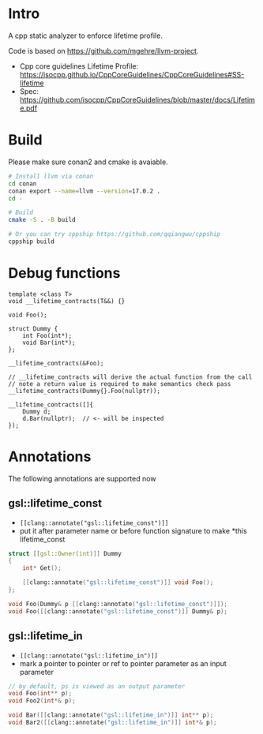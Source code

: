 # Intro
A cpp static analyzer to enforce lifetime profile.

Code is based on https://github.com/mgehre/llvm-project.

+ Cpp core guidelines Lifetime Profile: https://isocpp.github.io/CppCoreGuidelines/CppCoreGuidelines#SS-lifetime
+ Spec: https://github.com/isocpp/CppCoreGuidelines/blob/master/docs/Lifetime.pdf

# Build
Please make sure conan2 and cmake is avaiable.

```bash
# Install llvm via conan
cd conan
conan export --name=llvm --version=17.0.2 .
cd -

# Build
cmake -S . -B build

# Or you can try cppship https://github.com/qqiangwu/cppship
cppship build
```

# Debug functions
```
template <class T>
void __lifetime_contracts(T&&) {}

void Foo();

struct Dummy {
    int Foo(int*);
    void Bar(int*);
};

__lifetime_contracts(&Foo);

// __lifetime_contracts will derive the actual function from the call
// note a return value is required to make semantics check pass
__lifetime_contracts(Dummy{}.Foo(nullptr));

__lifetime_contracts([]{
    Dummy d;
    d.Bar(nullptr);  // <- will be inspected
});
```

# Annotations
The following annotations are supported now

## gsl::lifetime_const
+ ```[[clang::annotate("gsl::lifetime_const")]]```
+ put it after parameter name or before function signature to make *this lifetime_const

```C++
struct [[gsl::Owner(int)]] Dummy
{
    int* Get();

    [[clang::annotate("gsl::lifetime_const")]] void Foo();
};

void Foo(Dummy& p [[clang::annotate("gsl::lifetime_const")]]);
void Foo([[clang::annotate("gsl::lifetime_const")]] Dummy& p);
```

## gsl::lifetime_in
+ ```[[clang::annotate("gsl::lifetime_in")]]```
+ mark a pointer to pointer or ref to pointer parameter as an input parameter

```C++
// by default, ps is viewed as an output parameter
void Foo(int** p);
void Foo2(int*& p);

void Bar([[clang::annotate("gsl::lifetime_in")]] int** p);
void Bar2([[clang::annotate("gsl::lifetime_in")]] int*& p);
```